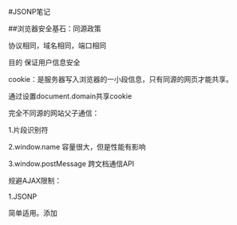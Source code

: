 #JSONP笔记

##浏览器安全基石：同源政策

协议相同，域名相同，端口相同

目的 保证用户信息安全

cookie：是服务器写入浏览器的一小段信息，只有同源的网页才能共享。

通过设置document.domain共享cookie

完全不同源的网站父子通信：

1.片段识别符

2.window.name 容量很大，但是性能有影响

3.window.postMessage 跨文档通信API

规避AJAX限制：

1.JSONP

简单适用。添加<script>元素向服务器请求JSON数据。

2.WebSocket

origin字段判断

3.CORS

##JSONP

数据库：能长久存数据的地方

1.最著名的数据库：MySQL 

2.文件系统是一种数据库

amount = fs.readFilesSync('./db','utf8') //把值存在文件里，
读取文件

string = string.replace('&&&amount&&&',amount) //用占位符替代具体金额

//点付款后发送POST请求-用form action

writeFilesSync 写入数据

response.write('')

response.end()

from表单一旦提交，就会刷新页面
怎么办

把form 的 target 定到 iframe

更好的方法：

###img发请求法：

不用form，按钮被点击时，利用可以发请求的标签：比如img，发送请
求，利用onload和onerror判断是否发送成功

页面刷新：window.location.reload()

###script发请求法：SRJ(server rendered javascript)

把  script  append  到body里

script.onload script.onerror

content-type:application/javascript

无刷新局部更新页面的方法。牛逼。

##请求另一个网站的script

script不受域名限制，任何网站都可以使用另一个网站的JS。

**重要操作用POST,GET不安全**

两个网站互相访问（可互相访问接口）

从一个网页的前端操作另一个网站的服务器-通过SRJ

方案缺点：后端的代码涉及了太多的前端代码，对分离不利。耦合。

##解耦
后端是不是可以直接调个函数xxx？不去了解细节？

-JS定义，window.xxx //前端代码
-xxx.call(undefined,'success')//后端代码

-前端代码：http...../pay?callbackName=xxx
-后端代码：$(query.callbackName).call(undefined,'success')

**AJAX是受域名限制的，JSONP不受域名限制**

$(query.callbackName).call(undefined,{
    "success":true,
    "left":${newAmount}
})

JSON + Padding = JSONP

##JSONP完整过程

请求方：一个网站的前端 frank.com （浏览器）

响应方：另一个网站的后端（服务器）

1.请求方创建script，src指向响应方。同时传一个查询参数 ？callbackName=xxx

2.响应方根据查询参数callbackName，构造形如1.xxx.call(undefined,'你要的数据') 2.xxx（'你要的数据'）

3.浏览器接收到响应，就会执行yyy.call(undefined,'你要的数据')

4.那么请求方就知道了他要的数据

这就时JSONP

约定：
-1.calbackName -> 一般叫callback
-2.yyy -> 随机数

